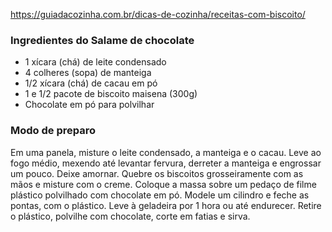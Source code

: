 https://guiadacozinha.com.br/dicas-de-cozinha/receitas-com-biscoito/

### Ingredientes do Salame de chocolate

- 1 xícara (chá) de leite condensado
- 4 colheres (sopa) de manteiga
- 1/2 xícara (chá) de cacau em pó
- 1 e 1/2 pacote de biscoito maisena (300g)
- Chocolate em pó para polvilhar

### Modo de preparo

Em uma panela, misture o leite condensado, a manteiga e o cacau. Leve ao fogo médio, mexendo até levantar fervura, derreter a manteiga e engrossar um pouco. Deixe amornar. Quebre os biscoitos grosseiramente com as mãos e misture com o creme. Coloque a massa sobre um pedaço de filme plástico polvilhado com chocolate em pó. Modele um cilindro e feche as pontas, com o plástico. Leve à geladeira por 1 hora ou até endurecer. Retire o plástico, polvilhe com chocolate, corte em fatias e sirva.